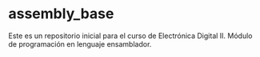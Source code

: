 # assembly_base
Este es un repositorio inicial para el curso de Electrónica Digital II. Módulo de programación en lenguaje ensamblador.
